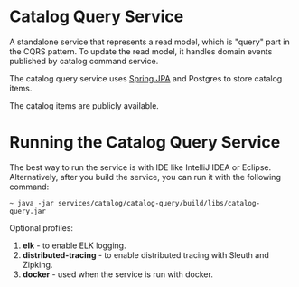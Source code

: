 # Catalog Query Service

A standalone service that represents a read model, which is "query" part in the CQRS pattern. To update the read model, 
it handles domain events published by catalog command service.

The catalog query service uses [Spring JPA](https://spring.io/projects/spring-data-jpa) and Postgres to store catalog 
items.

The catalog items are publicly available.

# Running the Catalog Query Service
The best way to run the service is with IDE like IntelliJ IDEA or Eclipse. Alternatively, after you build the service,
you can run it with the following command:

    ~ java -jar services/catalog/catalog-query/build/libs/catalog-query.jar

Optional profiles:
1. **elk** - to enable ELK logging.
2. **distributed-tracing** - to enable distributed tracing with Sleuth and Zipking.
3. **docker** - used when the service is run with docker.
